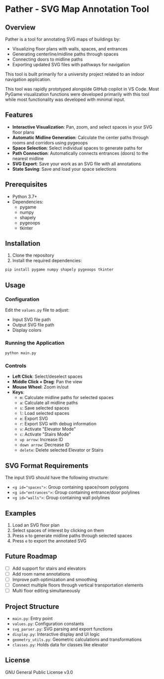 # Pather - SVG Map Annotation Tool

## Overview

Pather is a tool for annotating SVG maps of buildings by:
- Visualizing floor plans with walls, spaces, and entrances
- Generating centerline/midline paths through spaces
- Connecting doors to midline paths
- Exporting updated SVG files with pathways for navigation

This tool is built primarily for a university project related to an indoor navigation application.

This tool was rapidly prototyped alongside GitHub copilot in VS Code. Most PyGame visualization functions were developed primarily with this tool while most functionality was developed with minimal input.

## Features

- **Interactive Visualization**: Pan, zoom, and select spaces in your SVG floor plans
- **Automatic Midline Generation**: Calculate the center paths through rooms and corridors using pygeoops
- **Space Selection**: Select individual spaces to generate paths for
- **Path Connection**: Automatically connects entrances (doors) to the nearest midline
- **SVG Export**: Save your work as an SVG file with all annotations
- **State Saving**: Save and load your space selections

## Prerequisites

- Python 3.7+
- Dependencies:
  - pygame
  - numpy
  - shapely
  - pygeoops
  - tkinter

## Installation

1. Clone the repository
2. Install the required dependencies:

```bash
pip install pygame numpy shapely pygeoops tkinter
```

## Usage

### Configuration

Edit the `values.py` file to adjust:
- Input SVG file path
- Output SVG file path
- Display colors

### Running the Application

```bash
python main.py
```

### Controls

- **Left Click**: Select/deselect spaces
- **Middle Click + Drag**: Pan the view
- **Mouse Wheel**: Zoom in/out
- **Keys**:
  - `m`: Calculate midline paths for selected spaces
  - `a`: Calculate all midline paths
  - `s`: Save selected spaces
  - `l`: Load selected spaces
  - `e`: Export SVG
  - `r`: Export SVG with debug information
  - `v`: Activate "Elevator Mode"
  - `c`: Activate "Stairs Mode"
  - `up arrow`: Increase ID
  - `down arrow`: Decrease ID
  - `delete`: Delete selected Elevator or Stairs

## SVG Format Requirements

The input SVG should have the following structure:
- `<g id="spaces">`: Group containing space/room polygons
- `<g id="entrances">`: Group containing entrance/door polylines
- `<g id="walls">`: Group containing wall polylines

## Examples

1. Load an SVG floor plan
2. Select spaces of interest by clicking on them
3. Press `m` to generate midline paths through selected spaces
4. Press `e` to export the annotated SVG

## Future Roadmap

- [ ] Add support for stairs and elevators
- [ ] Add room name annotations
- [ ] Improve path optimization and smoothing
- [ ] Connect multiple floors through vertical transportation elements
- [ ] Multi floor editing simultaneously

## Project Structure

- `main.py`: Entry point
- `values.py`: Configuration constants
- `svg_parser.py`: SVG parsing and export functions
- `display.py`: Interactive display and UI logic
- `geometry_utils.py`: Geometric calculations and transformations
- `classes.py`: Holds data for classes like elevator

## License

GNU General Public License v3.0